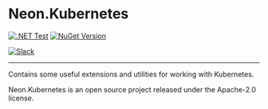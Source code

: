 # Neon.Kubernetes

[![.NET Test](https://github.com/nforgeio/operator-sdk/actions/workflows/test.yaml/badge.svg?branch=master)](https://github.com/nforgeio/operator-sdk/actions/workflows/test.yaml)
[![NuGet Version](https://img.shields.io/nuget/v/Neon.Kubernetes?style=flat&logo=nuget&label=NuGet)](https://www.nuget.org/packages/Neon.Kubernetes)

[![Slack](https://img.shields.io/badge/Slack-4A154B?style=for-the-badge&logo=slack&logoColor=white)](https://communityinviter.com/apps/neonforge/neonforge)

---

Contains some useful extensions and utilities for working with Kubernetes.

Neon.Kubernetes is an open source project released under the Apache-2.0 license.
